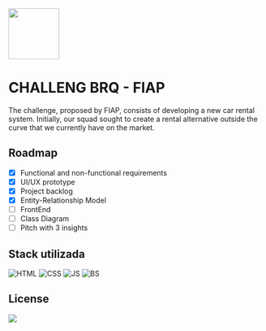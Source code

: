 <img style="width: 100px" src="https://github.com/jolucas245/Challenge-BRQ/assets/65248543/934c49c0-ee33-495b-8dbf-54647e002b72">

# CHALLENG BRQ - FIAP 

The challenge, proposed by FIAP, consists of developing a new car rental system. Initially, our squad sought to create a rental alternative outside the curve that we currently have on the market.

## Roadmap

- [x]  Functional and non-functional requirements
- [x]  UI/UX prototype
- [x]  Project backlog
- [x]  Entity-Relationship Model
- [ ]  FrontEnd
- [ ]  Class Diagram
- [ ]  Pitch with 3 insights

## Stack utilizada

![HTML](https://img.shields.io/badge/HTML-239120?style=for-the-badge&logo=html5&logoColor=white) ![CSS](https://img.shields.io/badge/CSS-239120?&style=for-the-badge&logo=css3&logoColor=white) ![JS](https://img.shields.io/badge/JavaScript-F7DF1E?style=for-the-badge&logo=JavaScript&logoColor=white) ![BS](https://img.shields.io/badge/Bootstrap-563D7C?style=for-the-badge&logo=bootstrap&logoColor=white)

## License

[<img src="https://img.shields.io/badge/LICENSE-WTFPL-green?style=for-the-badge"/>](https://choosealicense.com/licenses/wtfpl/)

